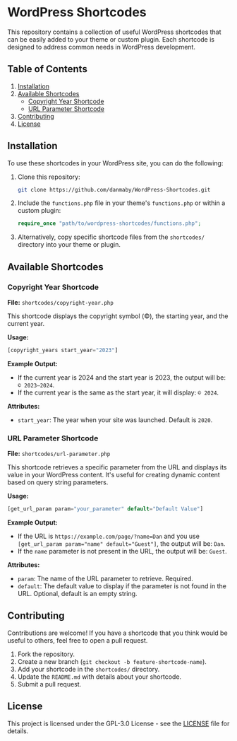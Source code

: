 # WordPress Shortcodes

This repository contains a collection of useful WordPress shortcodes that can be easily added to your theme or custom plugin. Each shortcode is designed to address common needs in WordPress development.

## Table of Contents

1. [Installation](#installation)
2. [Available Shortcodes](#available-shortcodes)
   - [Copyright Year Shortcode](#copyright-year-shortcode)
   - [URL Parameter Shortcode](#url-parameter-shortcode)
3. [Contributing](#contributing)
4. [License](#license)

## Installation

To use these shortcodes in your WordPress site, you can do the following:

1. Clone this repository:

   ```bash
   git clone https://github.com/danmaby/WordPress-Shortcodes.git
   ```

2. Include the `functions.php` file in your theme's `functions.php` or within a custom plugin:

   ```php
   require_once "path/to/wordpress-shortcodes/functions.php";
   ```

3. Alternatively, copy specific shortcode files from the `shortcodes/` directory into your theme or plugin.

## Available Shortcodes

### Copyright Year Shortcode

**File:** `shortcodes/copyright-year.php`

This shortcode displays the copyright symbol (©), the starting year, and the current year.

**Usage:**

```php
[copyright_years start_year="2023"]
```

**Example Output:**

- If the current year is 2024 and the start year is 2023, the output will be: `© 2023–2024`.
- If the current year is the same as the start year, it will display: `© 2024`.

**Attributes:**

- `start_year`: The year when your site was launched. Default is `2020`.

### URL Parameter Shortcode

**File:** `shortcodes/url-parameter.php`

This shortcode retrieves a specific parameter from the URL and displays its value in your WordPress content. It's useful for creating dynamic content based on query string parameters.

**Usage:**

```php
[get_url_param param="your_parameter" default="Default Value"]
```

**Example Output:**

- If the URL is `https://example.com/page/?name=Dan` and you use `[get_url_param param="name" default="Guest"]`, the output will be: `Dan`.
- If the `name` parameter is not present in the URL, the output will be: `Guest`.

**Attributes:**

- `param`: The name of the URL parameter to retrieve. Required.
- `default`: The default value to display if the parameter is not found in the URL. Optional, default is an empty string.

## Contributing

Contributions are welcome! If you have a shortcode that you think would be useful to others, feel free to open a pull request.

1. Fork the repository.
2. Create a new branch (`git checkout -b feature-shortcode-name`).
3. Add your shortcode in the `shortcodes/` directory.
4. Update the `README.md` with details about your shortcode.
5. Submit a pull request.

## License

This project is licensed under the GPL-3.0 License - see the [LICENSE](LICENSE) file for details.
